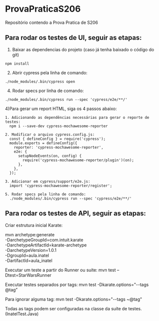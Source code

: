 # ProvaPraticaS206
Repositório contendo a Prova Pratica de S206

## Para rodar os testes de UI, seguir as etapas:

1) Baixar as dependencias do projeto (caso já tenha baixado o código do git)
```
npm install
```
2) Abrir cypress pela linha de comando:
```
./node_modules/.bin/cypress open
```

4) Rodar specs por linha de comando:
```
./node_modules/.bin/cypress run --spec 'cypress/e2e/**/'
```

4)Para gerar um report HTML, siga os 4 passos abaixo:

    1. Adicionando as dependências necessárias para gerar o reporte de testes:
      npm i --save-dev cypress-mochawesome-reporter
	
    2. Modificar o arquivo cypress.config.js:
      const { defineConfig } = require('cypress');
      module.exports = defineConfig({
        reporter: 'cypress-mochawesome-reporter',
        e2e: {
          setupNodeEvents(on, config) {
            require('cypress-mochawesome-reporter/plugin')(on);
          },
        },
      });

    3. Adicionar em cypress/support/e2e.js:
      import 'cypress-mochawesome-reporter/register';
    
    5. Rodar specs pela linha de comando:
      ./node_modules/.bin/cypress run --spec 'cypress/e2e/**/'

## Para rodar os testes de API, seguir as etapas:

Criar estrutura inicial Karate:

mvn archetype:generate \
-DarchetypeGroupId=com.intuit.karate \
-DarchetypeArtifactId=karate-archetype \
-DarchetypeVersion=1.0.1 \
-DgroupId=aula.inatel \
-DartifactId=aula_inatel

Executar um teste a partir do Runner ou suíte:
mvn test –Dtest=StarWarsRunner

Executar testes separados por tags:
mvn test -Dkarate.options="--tags @tag”

Para ignorar alguma tag:
mvn test -Dkarate.options="--tags ~@tag" 

Todas as tags podem ser configuradas na classe da suíte de testes. (InatelTest.Java)
